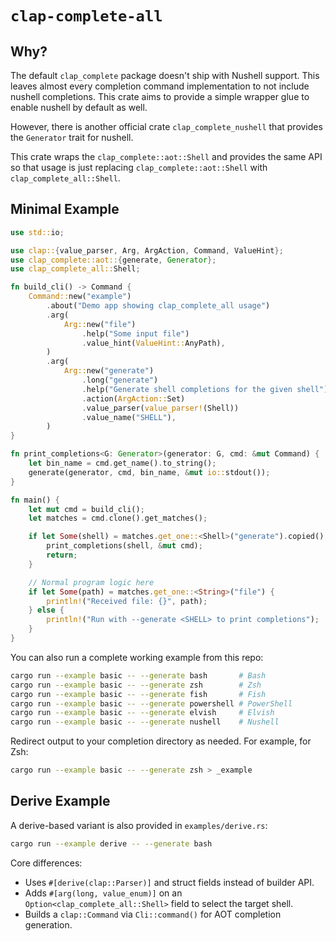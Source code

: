 # `clap-complete-all`

## Why?

The default `clap_complete` package doesn't ship with Nushell support. This leaves
almost every completion command implementation to not include nushell completions.
This crate aims to provide a simple wrapper glue to enable nushell by default as well.

However, there is another official crate `clap_complete_nushell` that provides the `Generator` trait for nushell.

This crate wraps the `clap_complete::aot::Shell` and provides the same API so that usage is just
replacing `clap_complete::aot::Shell` with `clap_complete_all::Shell`.

## Minimal Example

```rust
use std::io;

use clap::{value_parser, Arg, ArgAction, Command, ValueHint};
use clap_complete::aot::{generate, Generator};
use clap_complete_all::Shell;

fn build_cli() -> Command {
    Command::new("example")
        .about("Demo app showing clap_complete_all usage")
        .arg(
            Arg::new("file")
                .help("Some input file")
                .value_hint(ValueHint::AnyPath),
        )
        .arg(
            Arg::new("generate")
                .long("generate")
                .help("Generate shell completions for the given shell")
                .action(ArgAction::Set)
                .value_parser(value_parser!(Shell))
                .value_name("SHELL"),
        )
}

fn print_completions<G: Generator>(generator: G, cmd: &mut Command) {
    let bin_name = cmd.get_name().to_string();
    generate(generator, cmd, bin_name, &mut io::stdout());
}

fn main() {
    let mut cmd = build_cli();
    let matches = cmd.clone().get_matches();

    if let Some(shell) = matches.get_one::<Shell>("generate").copied() {
        print_completions(shell, &mut cmd);
        return;
    }

    // Normal program logic here
    if let Some(path) = matches.get_one::<String>("file") {
        println!("Received file: {}", path);
    } else {
        println!("Run with --generate <SHELL> to print completions");
    }
}
```

You can also run a complete working example from this repo:

```sh
cargo run --example basic -- --generate bash       # Bash
cargo run --example basic -- --generate zsh        # Zsh
cargo run --example basic -- --generate fish       # Fish
cargo run --example basic -- --generate powershell # PowerShell
cargo run --example basic -- --generate elvish     # Elvish
cargo run --example basic -- --generate nushell    # Nushell
```

Redirect output to your completion directory as needed. For example, for Zsh:

```sh
cargo run --example basic -- --generate zsh > _example
```

## Derive Example

A derive-based variant is also provided in `examples/derive.rs`:

```sh
cargo run --example derive -- --generate bash
```

Core differences:
- Uses `#[derive(clap::Parser)]` and struct fields instead of builder API.
- Adds `#[arg(long, value_enum)]` on an `Option<clap_complete_all::Shell>` field to select the target shell.
- Builds a `clap::Command` via `Cli::command()` for AOT completion generation.
